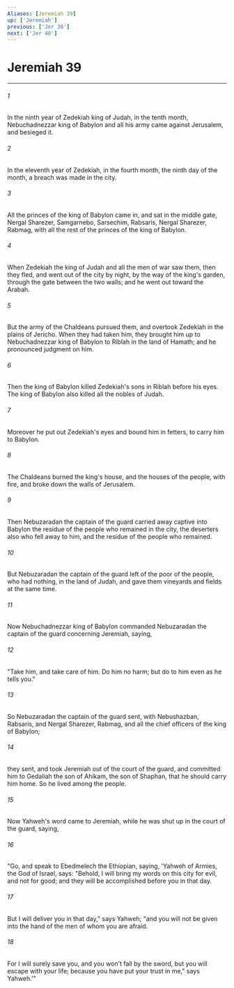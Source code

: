 ```yaml
---
Aliases: [Jeremiah 39]
up: ['Jeremiah']
previous: ['Jer 38']
next: ['Jer 40']
---
```

# Jeremiah 39
***





###### 1 

In the ninth year of Zedekiah king of Judah, in the tenth month, Nebuchadnezzar king of Babylon and all his army came against Jerusalem, and besieged it. 



###### 2 

In the eleventh year of Zedekiah, in the fourth month, the ninth day of the month, a breach was made in the city. 



###### 3 

All the princes of the king of Babylon came in, and sat in the middle gate, Nergal Sharezer, Samgarnebo, Sarsechim, Rabsaris, Nergal Sharezer, Rabmag, with all the rest of the princes of the king of Babylon. 



###### 4 

When Zedekiah the king of Judah and all the men of war saw them, then they fled, and went out of the city by night, by the way of the king's garden, through the gate between the two walls; and he went out toward the Arabah. 



###### 5 

But the army of the Chaldeans pursued them, and overtook Zedekiah in the plains of Jericho. When they had taken him, they brought him up to Nebuchadnezzar king of Babylon to Riblah in the land of Hamath; and he pronounced judgment on him. 



###### 6 

Then the king of Babylon killed Zedekiah's sons in Riblah before his eyes. The king of Babylon also killed all the nobles of Judah. 



###### 7 

Moreover he put out Zedekiah's eyes and bound him in fetters, to carry him to Babylon. 



###### 8 

The Chaldeans burned the king's house, and the houses of the people, with fire, and broke down the walls of Jerusalem. 



###### 9 

Then Nebuzaradan the captain of the guard carried away captive into Babylon the residue of the people who remained in the city, the deserters also who fell away to him, and the residue of the people who remained. 



###### 10 

But Nebuzaradan the captain of the guard left of the poor of the people, who had nothing, in the land of Judah, and gave them vineyards and fields at the same time. 



###### 11 

Now Nebuchadnezzar king of Babylon commanded Nebuzaradan the captain of the guard concerning Jeremiah, saying, 



###### 12 

"Take him, and take care of him. Do him no harm; but do to him even as he tells you." 



###### 13 

So Nebuzaradan the captain of the guard sent, with Nebushazban, Rabsaris, and Nergal Sharezer, Rabmag, and all the chief officers of the king of Babylon; 



###### 14 

they sent, and took Jeremiah out of the court of the guard, and committed him to Gedaliah the son of Ahikam, the son of Shaphan, that he should carry him home. So he lived among the people. 



###### 15 

Now Yahweh's word came to Jeremiah, while he was shut up in the court of the guard, saying, 



###### 16 

"Go, and speak to Ebedmelech the Ethiopian, saying, 'Yahweh of Armies, the God of Israel, says: "Behold, I will bring my words on this city for evil, and not for good; and they will be accomplished before you in that day. 



###### 17 

But I will deliver you in that day," says Yahweh; "and you will not be given into the hand of the men of whom you are afraid. 



###### 18 

For I will surely save you, and you won't fall by the sword, but you will escape with your life; because you have put your trust in me," says Yahweh.'"
